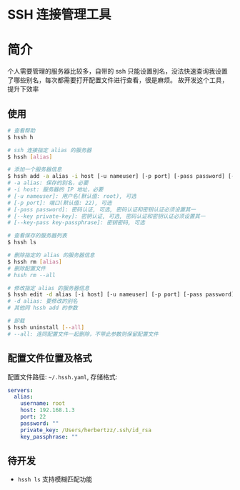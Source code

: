 # SSH 连接管理工具
# 简介
个人需要管理的服务器比较多，自带的 ssh 只能设置别名，没法快速查询我设置了哪些别名，每次都需要打开配置文件进行查看，很是麻烦。
故开发这个工具，提升下效率
## 使用
```bash
# 查看帮助
$ hssh h

# ssh 连接指定 alias 的服务器
$ hssh [alias]

# 添加一个服务器信息
$ hssh add -a alias -i host [-u nameuser] [-p port] [-pass password] [--key private-key] [--key-pass key-passphrase]
# -a alias: 保存的别名，必要
# -i host: 服务器的 IP 地址，必要
# [-u nameuser]: 用户名(默认值: root), 可选
# [-p port]: 端口(默认值: 22), 可选
# [-pass password]: 密码认证, 可选, 密码认证和密钥认证必须设置其一
# [--key private-key]: 密钥认证, 可选, 密码认证和密钥认证必须设置其一
# [--key-pass key-passphrase]: 密钥密码, 可选

# 查看保存的服务器列表
$ hssh ls

# 删除指定的 alias 的服务器信息
$ hssh rm [alias]
# 删除配置文件
# hssh rm --all

# 修改指定 alias 的服务器信息
$ hssh edit -d alias [-i host] [-u nameuser] [-p port] [-pass password] [--key private-key] [--key-pass key-passphrase] [-h]
# -d alias: 要修改的别名
# 其他同 hssh add 的参数

# 卸载
$ hssh uninstall [--all]
# --all: 连同配置文件一起删除，不带此参数则保留配置文件
```

## 配置文件位置及格式
配置文件路径: `~/.hssh.yaml`, 存储格式:
```yaml
servers:
  alias:
    username: root
    host: 192.168.1.3
    port: 22
    password: ""
    private_key: /Users/herbertzz/.ssh/id_rsa
    key_passphrase: ""

```

## 待开发
* `hssh ls` 支持模糊匹配功能